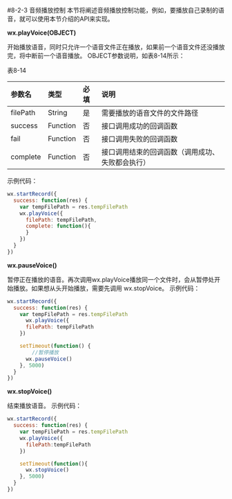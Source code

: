 #8-2-3 音频播放控制
本节将阐述音频播放控制功能，例如，要播放自己录制的语音，就可以使用本节介绍的API来实现。

**wx.playVoice(OBJECT)**

开始播放语音，同时只允许一个语音文件正在播放，如果前一个语音文件还没播放完，将中断前一个语音播放。
OBJECT参数说明，如表8-14所示：

表8-14

| 参数名 | 类型 | 必填 | 说明 |
| :--- | :--- | :--- | :--- |
| filePath | String | 是 | 需要播放的语音文件的文件路径 |
| success | Function | 否 | 接口调用成功的回调函数 |
| fail | Function | 否 | 接口调用失败的回调函数 |
| complete | Function | 否 | 接口调用结束的回调函数（调用成功、失败都会执行）|

示例代码：
```js
wx.startRecord({
  success: function(res) {
    var tempFilePath = res.tempFilePath
    wx.playVoice({
      filePath: tempFilePath,
      complete: function(){
      }
    })
  }
})
```

**wx.pauseVoice()**

暂停正在播放的语音。再次调用wx.playVoice播放同一个文件时，会从暂停处开始播放。如果想从头开始播放，需要先调用 wx.stopVoice。
示例代码：
```js
wx.startRecord({
  success: function(res) {
    var tempFilePath = res.tempFilePath
      wx.playVoice({
      filePath: tempFilePath
    })

    setTimeout(function() {
        //暂停播放
      wx.pauseVoice()
    }, 5000)
  }
})
```


**wx.stopVoice()**

结束播放语音。
示例代码：
```js
wx.startRecord({
  success: function(res) {
    var tempFilePath = res.tempFilePath
    wx.playVoice({
      filePath:tempFilePath
    })

    setTimeout(function(){
      wx.stopVoice()
    }, 5000)
  }
})
```



